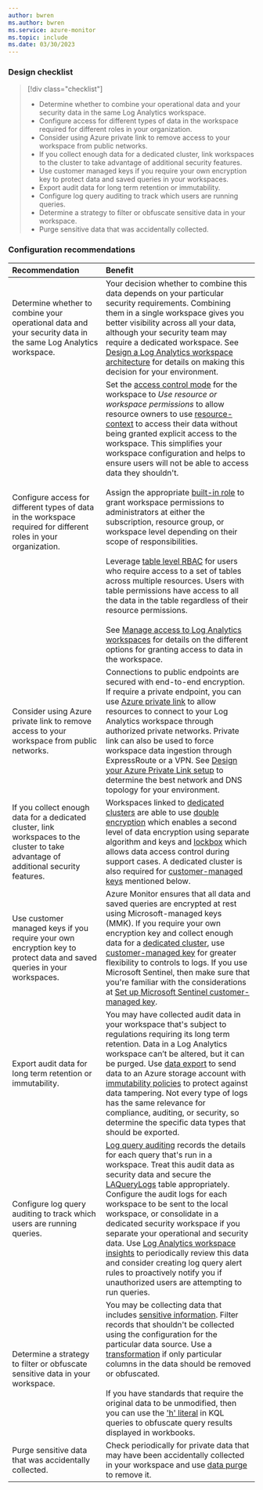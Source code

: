 ```yaml
---
author: bwren
ms.author: bwren
ms.service: azure-monitor
ms.topic: include
ms.date: 03/30/2023
---
```


### Design checklist

> [!div class="checklist"]
> - Determine whether to combine your operational data and your security data in the same Log Analytics workspace.
> - Configure access for different types of data in the workspace required for different roles in your organization.
> - Consider using Azure private link to remove access to your workspace from public networks.
> - If you collect enough data for a dedicated cluster, link workspaces to the cluster to take advantage of additional security features.
> - Use customer managed keys if you require your own encryption key to protect data and saved queries in your workspaces.
> - Export audit data for long term retention or immutability.
> - Configure log query auditing to track which users are running queries.
> - Determine a strategy to filter or obfuscate sensitive data in your workspace.
> - Purge sensitive data that was accidentally collected.


### Configuration recommendations

| Recommendation | Benefit |
|:---|:---|
| Determine whether to combine your operational data and your security data in the same Log Analytics workspace. | Your decision whether to combine this data depends on your particular security requirements. Combining them in a single workspace gives you better visibility across all your data, although your security team may require a dedicated workspace. See [Design a Log Analytics workspace architecture](../logs/workspace-design.md) for details on making this decision for your environment. |
| Configure access for different types of data in the workspace required for different roles in your organization. | Set the [access control mode](../logs/manage-access.md#access-control-mode) for the workspace to *Use resource or workspace permissions* to allow resource owners to use [resource-context](../logs/manage-access.md#access-mode) to access their data without being granted explicit access to the workspace. This simplifies your workspace configuration and helps to ensure users will not be able to access data they shouldn't.<br><br>Assign the appropriate [built-in role](../logs/manage-access.md#azure-rbac) to grant workspace permissions to administrators at either the subscription, resource group, or workspace level depending on their scope of responsibilities.<br><br>Leverage [table level RBAC](../logs/manage-access.md#set-table-level-read-access) for users who require access to a set of tables across multiple resources. Users with table permissions have access to all the data in the table regardless of their resource permissions.<br><br>See [Manage access to Log Analytics workspaces](../logs/manage-access.md) for details on the different options for granting access to data in the workspace. |
| Consider using Azure private link to remove access to your workspace from public networks. | Connections to public endpoints are secured with end-to-end encryption. If require a private endpoint, you can use [Azure private link](../logs/private-link-security.md) to allow resources to connect to your Log Analytics workspace through authorized private networks. Private link can also be used to force workspace data ingestion through ExpressRoute or a VPN. See [Design your Azure Private Link setup](../logs/private-link-design.md) to determine the best network and DNS topology for your environment. |
| If you collect enough data for a dedicated cluster, link workspaces to the cluster to take advantage of additional security features. | Workspaces linked to [dedicated clusters](../logs/logs-dedicated-clusters.md) are able to use [double encryption](../../storage/common/storage-service-encryption.md#doubly-encrypt-data-with-infrastructure-encryption) which enables a second level of data encryption using separate algorithm and keys and [lockbox](../logs/customer-managed-keys.md#customer-lockbox-preview) which allows data access control during support cases. A dedicated cluster is also required for [customer-managed keys](../logs/customer-managed-keys.md) mentioned below. |
| Use customer managed keys if you require your own encryption key to protect data and saved queries in your workspaces. | Azure Monitor ensures that all data and saved queries are encrypted at rest using Microsoft-managed keys (MMK). If you require your own encryption key and collect enough data for a [dedicated cluster](../logs/logs-dedicated-clusters.md), use [customer-managed key](../logs/customer-managed-keys.md) for greater flexibility to controls to logs. If you use Microsoft Sentinel, then make sure that you're familiar with the considerations at [Set up Microsoft Sentinel customer-managed key](../../sentinel/customer-managed-keys.md#considerations).  |
| Export audit data for long term retention or immutability. | You may have collected audit data in your workspace that's subject to regulations requiring its long term retention. Data in a Log Analytics workspace can’t be altered, but it can be purged. Use [data export](../logs/logs-data-export.md) to send data to an Azure storage account with [immutability policies](../../storage/blobs/immutable-policy-configure-version-scope.md) to protect against data tampering. Not every type of logs has the same relevance for compliance, auditing, or security, so determine the specific data types that should be exported. |
| Configure log query auditing to track which users are running queries. | [Log query auditing](../logs/query-audit.md) records the details for each query that's run in a workspace. Treat this audit data as security data and secure the [LAQueryLogs](/azure/azure-monitor/reference/tables/laquerylogs) table appropriately. Configure the audit logs for each workspace to be sent to the local workspace, or consolidate in a dedicated security workspace if you separate your operational and security data. Use [Log Analytics workspace insights](../logs/log-analytics-workspace-insights-overview.md) to periodically review this data and consider creating log query alert rules to proactively notify you if unauthorized users are attempting to run queries. |
| Determine a strategy to filter or obfuscate sensitive data in your workspace. | You may be collecting data that includes [sensitive information](../logs/personal-data-mgmt.md). Filter records that shouldn't be collected using the configuration for the particular data source. Use a [transformation](../essentials/data-collection-transformations.md) if only particular columns in the data should be removed or obfuscated.<br><br>If you have standards that require the original data to be unmodified, then you can use the ['h' literal](/azure/data-explorer/kusto/query/scalar-data-types/string#obfuscated-string-literals) in KQL queries to obfuscate query results displayed in workbooks. |
| Purge sensitive data that was accidentally collected. | Check periodically for private data that may have been accidentally collected in your workspace and use [data purge](../logs/personal-data-mgmt.md#exporting-and-deleting-personal-data) to remove it. |

